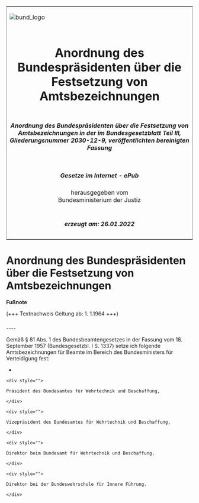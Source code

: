 <span id="DECKBLATT.html"></span>

<table border="0" frame="border" width="100%">

<tr valign="top">

<td align="left">

![bund\_logo](BfJ_2021_Web_de_de.gif)

</td>

<td align="right">

 

</td>

</tr>

<tr align="center" valign="middle">

<td colspan="2">

# Anordnung des Bundespräsidenten über die Festsetzung von Amtsbezeichnungen

</td>

</tr>

<tr align="center" valign="middle">

<td colspan="2">

##### Anordnung des Bundespräsidenten über die Festsetzung von Amtsbezeichnungen in der im Bundesgesetzblatt Teil III, Gliederungsnummer 2030-12-9, veröffentlichten bereinigten Fassung

</td>

</tr>

<tr align="center" valign="middle">

<td colspan="2">

  
  

##### Gesetze im Internet - ePub  
  
herausgegeben vom  
Bundesministerium der Justiz

</td>

</tr>

<tr align="center" valign="bottom">

<td colspan="2">

  
  

##### erzeugt am: 26.01.2022

</td>

</tr>

</table>

<span id="BJNR007180958.html"></span>

# Anordnung des Bundespräsidenten über die Festsetzung von Amtsbezeichnungen

<div>

  
**Fußnote**

<div class="jnhtml">

<div>

<div class="jurAbsatz">

(+++ Textnachweis Geltung ab: 1. 1.1964 +++)

</div>

</div>

</div>

</div>

<span id="BJNR007180958BJNE000100303.html"></span>

###   
\----

<div>

<div class="jnhtml">

<div>

<div class="jurAbsatz">

Gemäß § 81 Abs. 1 des Bundesbeamtengesetzes in der Fassung vom 18.
September 1957 (Bundesgesetzbl. I S. 1337) setze ich folgende
Amtsbezeichnungen für Beamte im Bereich des Bundesministers für
Verteidigung fest:

  - 
    
    <div style="">
    
    Präsident des Bundesamtes für Wehrtechnik und Beschaffung,
    
    </div>
    
    <div style="">
    
    Vizepräsident des Bundesamtes für Wehrtechnik und Beschaffung,
    
    </div>
    
    <div style="">
    
    Direktor beim Bundesamt für Wehrtechnik und Beschaffung,
    
    </div>
    
    <div style="">
    
    Direktor bei der Bundeswehrschule für Innere Führung.
    
    </div>

</div>

</div>

</div>

</div>

